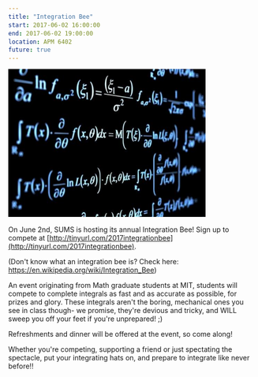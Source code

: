 ```yaml
---
title: "Integration Bee"
start: 2017-06-02 16:00:00
end: 2017-06-02 19:00:00
location: APM 6402
future: true
---
```

![](/static/sp17/IntegrationB.png)

On June 2nd, SUMS is hosting its annual Integration Bee! Sign up to compete at [http://tinyurl.com/2017integrationbee](http://tinyurl.com/2017integrationbee).

(Don't know what an integration bee is? Check here: https://en.wikipedia.org/wiki/Integration_Bee)

An event originating from Math graduate students at MIT, students will compete to complete integrals as fast and as accurate as possible, for prizes and glory. These integrals aren't the boring, mechanical ones you see in class though- we promise, they're devious and tricky, and WILL sweep you off your feet if you're unprepared! ;)

Refreshments and dinner will be offered at the event, so come along!

Whether you're competing, supporting a friend or just spectating the spectacle, put your integrating hats on, and prepare to integrate like never before!!
